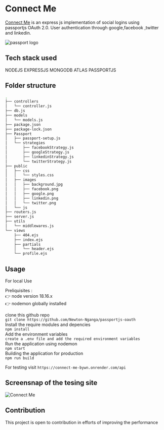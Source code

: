 # Connect Me
[Connect Me](https://connect-me-bywn.onrender.com/api) is an express js implementation of social logins using passportjs OAuth 2.0. User authentication through google,facebook ,twitter and linkedin.

![passport logo](https://camo.githubusercontent.com/6835eb33bb0e58ae663c7b9baeddf2a76cc6cf98862769eddbe22ee45c00a17b/687474703a2f2f63646e2e61757468302e636f6d2f696d672f70617373706f72742d62616e6e65722d6769746875622e706e67)

## Tech stack used
NODEJS EXPRESSJS MONGODB ATLAS PASSPORTJS  

## Folder structure  
```bash
.
├── controllers
│   └── controller.js
├── db.js
├── models
│   └── models.js
├── package.json
├── package-lock.json
├── Passport
│   ├── passport-setup.js
│   └── strategies
│       ├── facebookStrategy.js
│       ├── googleStrategy.js
│       ├── linkedinStrategy.js
│       └── twitterStrategy.js
├── public
│   ├── css
│   │   └── styles.css
│   ├── images
│   │   ├── background.jpg
│   │   ├── facebook.png
│   │   ├── google.png
│   │   ├── linkedin.png
│   │   └── twitter.png
│   └── js
├── routers.js
├── server.js
├── utils
│   └── middlewares.js
└── views
    ├── 404.ejs
    ├── index.ejs
    ├── partials
    │   └── header.ejs
    └── profile.ejs

```
## Usage

For local Use   

Preliquisites :   
:point_right: node version 18.16.x   
:point_right: nodemon globally installed  

clone this github repo   
`git clone https://github.com/Newton-Nganga/passportjs-oauth `   
Install the require modules and depencies  
`npm install `   
Add the environment variables   
`create a .env file and add the required environment variables `  
Run the application using nodemon   
`npm start`   
Building the application for production   
`npm run build `   


For testing visit `https://connect-me-bywn.onrender.com/api`  

## Screensnap of the tesing site
![Connect Me](https://github.com/Newton-Nganga/passportjs-oauth/assets/93589514/9b2145f4-2bb2-4942-82be-fbe9c08349da)

## Contribution
This project is open to contribution in efforts of improving the performance

